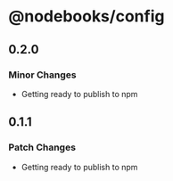 # @nodebooks/config

## 0.2.0

### Minor Changes

- Getting ready to publish to npm

## 0.1.1

### Patch Changes

- Getting ready to publish to npm

